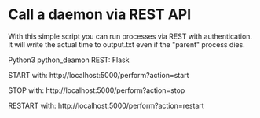 # Call a daemon via REST API

With this simple script you can run processes via REST with authentication.
It will write the actual time to output.txt even if the "parent" process dies.

Python3
python_deamon
REST: Flask

START with: 
http://localhost:5000/perform?action=start

STOP with: 
http://localhost:5000/perform?action=stop

RESTART with: 
http://localhost:5000/perform?action=restart

